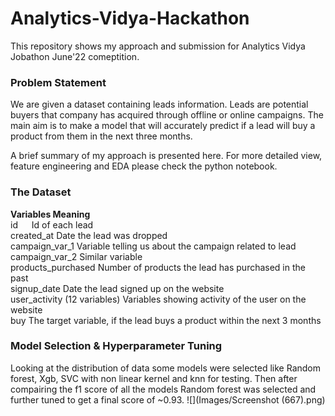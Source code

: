 # Analytics-Vidya-Hackathon
This repository shows my approach and submission for Analytics Vidya Jobathon June'22 comeptition. 

### Problem Statement
We are given a dataset containing leads information. Leads are potential buyers that company has acquired through offline or online campaigns. The main aim is to make a model that will accurately predict if a lead will buy a product from them in the next three months.

A brief summary of my approach is presented here. For more detailed view, feature engineering and EDA please check the python notebook.
### The Dataset
<b>Variables                  Meaning</b><br>
id &emsp;                          Id of each lead<br>
created_at                    Date the lead was dropped<br>
campaign_var_1                Variable telling us about the campaign related to lead<br>
campaign_var_2                Similar variable<br>
products_purchased            Number of products the lead has purchased in the past<br>
signup_date                   Date the lead signed up on the website<br>
user_activity (12 variables)  Variables showing activity of the user on the website<br>
buy                           The target variable, if the lead buys a product within the next 3 months<br>

### Model Selection & Hyperparameter Tuning
Looking at the distribution of data some models were selected like Random forest, Xgb, SVC with non linear kernel and knn for testing. Then after compairing the f1 score of all the models Random forest was selected and further tuned to get a final score of ~0.93.
![](Images/Screenshot (667).png)
